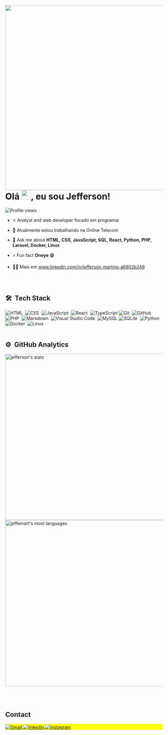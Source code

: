 <img align="right" height="590em" src="https://res.cloudinary.com/dx70wyorg/image/upload/v1694608544/Crach%C3%A1_empresarial_moderno_azul_e_branco_Cart%C3%A3o_fy2zuv.png"/>
<h1 align="left">Olá <img src="https://raw.githubusercontent.com/kaueMarques/kaueMarques/master/hi.gif" height="30px">, eu sou Jefferson!</h1>
<p align="left"> <img src="https://komarev.com/ghpvc/?username=jeffemart&color=yellow" alt="Profile views" /> </p>

- 🔥 Analyst and web developer focado em programar

- 🔭 Atualmente estou trabalhando na Online Telecom

- 💬 Ask me about **HTML, CSS, JavaScript, SQL, React, Python, PHP, Laravel, Docker, Linux**

- ⚡ Fun fact **Oneye 😜**

- 👨‍💻 Mais em www.linkedin.com/in/jefferson-martins-a6802b249


<br><br>
## 🛠 &nbsp;Tech Stack
![HTML](https://img.shields.io/badge/-HTML-05122A?style=flat&logo=HTML5)&nbsp;
![CSS](https://img.shields.io/badge/-CSS-05122A?style=flat&logo=CSS3&logoColor=1572B6)&nbsp;
![JavaScript](https://img.shields.io/badge/-JavaScript-05122A?style=flat&logo=javascript)&nbsp;
![React](https://img.shields.io/badge/-React-05122A?style=flat&logo=react)&nbsp;
![TypeScript](https://img.shields.io/badge/-TypeScript-3178C6?style=flat&logo=typescript&logoColor=white)
![Git](https://img.shields.io/badge/-Git-05122A?style=flat&logo=git)&nbsp;
![GitHub](https://img.shields.io/badge/-GitHub-05122A?style=flat&logo=github)&nbsp;
![PHP](https://img.shields.io/badge/-PHP-05122A?style=flat&logo=php)&nbsp;
![Markdown](https://img.shields.io/badge/-Markdown-05122A?style=flat&logo=markdown)&nbsp;
![Visual Studio Code](https://img.shields.io/badge/-Visual%20Studio%20Code-05122A?style=flat&logo=visual-studio-code&logoColor=007ACC)&nbsp;
![MySQL](https://img.shields.io/badge/-MySQL-4479A1?style=flat&logo=mysql&logoColor=white)
![SQLite](https://img.shields.io/badge/-SQLite-05122A?style=flat&logo=sqlite)&nbsp;
![Python](https://img.shields.io/badge/-Python-05122A?style=flat&logo=python)&nbsp;
![Docker](https://img.shields.io/badge/-Docker-05122A?style=flat&logo=docker)&nbsp;
![Linux](https://img.shields.io/badge/-Linux-05122A?style=flat&logo=linux)&nbsp;
<br><br>
## ⚙️ &nbsp;GitHub Analytics
<p align="left">
<img width="530em" src="https://github-readme-stats.vercel.app/api?username=jeffemart&show_icons=true&theme=vision-friendly-dark" alt="jefferson's stats"/>
<img width="530em" src="https://github-readme-stats.vercel.app/api/top-langs/?username=jeffemart&layout=compact&theme=vision-friendly-dark" alt="jeffemart's most languages"/>
</p>


<br><br>

## Contact

<p align="left" style="background:yellow">
<a href="mailto:jefferson.developers@gmail.com" target="_blank">
  <img align="center" src="https://img.shields.io/badge/-jeffemart-05122A?style=flat&logo=gmail" alt="Gmail"/>
</a>
<a href="https://www.linkedin.com/in/jefferson-martins-a6802b249/" target="_blank">
  <img align="center" src="https://img.shields.io/badge/-jeffemart-05122A?style=flat&logo=linkedin" alt="linkedin"/>
</a>
<a href="https://www.instagram.com/jeffe_mar/" target="_blank">
 <img align="center" src="https://img.shields.io/badge/-jeffemart-05122A?style=flat&logo=instagram" alt="instagram"/>
</a>
</p>
